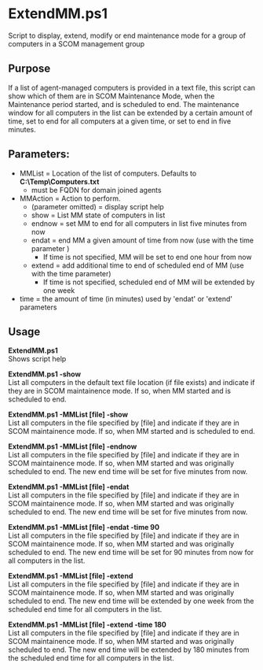 # ExtendMM.ps1
Script to display, extend, modify or end maintenance mode for a group of computers in a SCOM management group

## Purpose
If a list of agent-managed computers is provided in a text file, this script can show which of them are in SCOM Maintenance Mode, when the Maintenance period started, and is scheduled to end.   The maintenance window for all computers in the list can be extended by a certain amount of time, set to end for all computers at a given time, or set to end in five minutes.

## Parameters:
- MMList = Location of the list of computers. Defaults to **C:\Temp\Computers.txt** 
    - must be FQDN for domain joined agents
- MMAction = Action to perform.
    - (parameter omitted) = display script help
    - show = List MM state of computers in list
    - endnow = set MM to end for all computers in list five minutes from now
    - endat = end MM a given amount of time from now (use with the time parameter )
        - If time is not specified, MM will be set to end one hour from now
    - extend = add additional time to end of scheduled end of MM (use with the time parameter)
        - If time is not specified, scheduled end of MM will be extended by one week 
- time = the amount of time (in minutes) used by 'endat' or 'extend' parameters

## Usage
**ExtendMM.ps1**    
 Shows script help

**ExtendMM.ps1 -show**  
List all computers in the default text file location (if file exists) and indicate if they are in SCOM maintainence mode.  If so, when MM started and is scheduled to end.

**ExtendMM.ps1 -MMList [file] -show**  
List all computers in the file specified by [file] and indicate if they are in SCOM maintainence mode.  If so, when MM started and is scheduled to end.

**ExtendMM.ps1 -MMList [file] -endnow**  
List all computers in the file specified by [file] and indicate if they are in SCOM maintainence mode.  If so, when MM started and was originally scheduled to end.  The new end time will be set for five minutes from now.

**ExtendMM.ps1 -MMList [file] -endat**  
List all computers in the file specified by [file] and indicate if they are in SCOM maintainence mode.  If so, when MM started and was originally scheduled to end.  The new end time will be set for five minutes from now.

**ExtendMM.ps1 -MMList [file] -endat -time 90**  
List all computers in the file specified by [file] and indicate if they are in SCOM maintainence mode.  If so, when MM started and was originally scheduled to end.  The new end time will be set for 90 minutes from now for all computers in the list.

**ExtendMM.ps1 -MMList [file] -extend**  
List all computers in the file specified by [file] and indicate if they are in SCOM maintainence mode.  If so, when MM started and was originally scheduled to end.  The new end time will be extended by one week from the scheduled end time for all computers in the list.

**ExtendMM.ps1 -MMList [file] -extend -time 180**  
List all computers in the file specified by [file] and indicate if they are in SCOM maintainence mode.  If so, when MM started and was originally scheduled to end.  The new end time will be extended by 180 minutes from the scheduled end time for all computers in the list.
